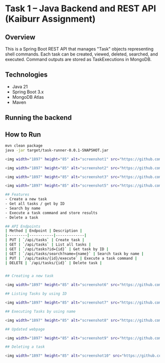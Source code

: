 # Task 1 – Java Backend and REST API (Kaiburr Assignment)

## Overview
This is a Spring Boot REST API that manages "Task" objects representing shell commands. Each task can be created, viewed, deleted, searched, and executed. Command outputs are stored as TaskExecutions in MongoDB.

## Technologies
- Java 21  
- Spring Boot 3.x  
- MongoDB Atlas  
- Maven

## Running the backend

## How to Run
```bash
mvn clean package
java -jar target/task-runner-0.0.1-SNAPSHOT.jar

<img width="1897" height="85" alt="screenshot1" src="https://github.com/user-attachments/assets/7545ac69-b2d1-4d5b-a156-794fdf214c92" />

<img width="1897" height="85" alt="screenshot2" src="https://github.com/user-attachments/assets/7545ac69-b2d1-4d5b-a156-794fdf214c92" />

<img width="1897" height="85" alt="screenshot3" src="https://github.com/user-attachments/assets/7545ac69-b2d1-4d5b-a156-794fdf214c92" />

<img width="1897" height="85" alt="screenshot5" src="https://github.com/user-attachments/assets/7545ac69-b2d1-4d5b-a156-794fdf214c92" />

## Features
- Create a new task  
- Get all tasks / get by ID  
- Search by name  
- Execute a task command and store results  
- Delete a task  

## API Endpoints
| Method | Endpoint | Description |
|---------|-----------|-------------|
| PUT | `/api/tasks` | Create task |
| GET | `/api/tasks` | List all tasks |
| GET | `/api/tasks?id={id}` | Get task by ID |
| GET | `/api/tasks/search?name={name}` | Search task by name |
| PUT | `/api/tasks/{id}/execute` | Execute a task command |
| DELETE | `/api/tasks/{id}` | Delete task |


## Creating a new task

<img width="1897" height="85" alt="screenshot6" src="https://github.com/user-attachments/assets/7545ac69-b2d1-4d5b-a156-794fdf214c92" />

## Listing Tasks by using ID

<img width="1897" height="85" alt="screenshot7" src="https://github.com/user-attachments/assets/7545ac69-b2d1-4d5b-a156-794fdf214c92" />

## Executing Tasks by using name

<img width="1897" height="85" alt="screenshot8" src="https://github.com/user-attachments/assets/7545ac69-b2d1-4d5b-a156-794fdf214c92" />

## Updated webpage

<img width="1897" height="85" alt="screenshot9" src="https://github.com/user-attachments/assets/7545ac69-b2d1-4d5b-a156-794fdf214c92" />

## Deleting a task

<img width="1897" height="85" alt="screenshot10" src="https://github.com/user-attachments/assets/7545ac69-b2d1-4d5b-a156-794fdf214c92" />

